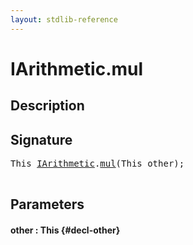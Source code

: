 ```yaml
---
layout: stdlib-reference
---
```


# IArithmetic\.mul

## Description





## Signature 

<pre>
This <a href="/stdlib-reference/interfaces/IArithmetic/index" class="code_type">IArithmetic</a>.<a href="/stdlib-reference/interfaces/IArithmetic/mul">mul</a>(This <span class='code_param'>other</span>);

</pre>

## Parameters

#### other  : This {#decl-other}

